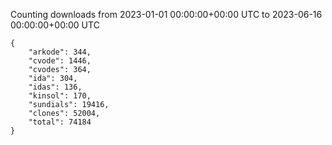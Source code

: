 
Counting downloads from 2023-01-01 00:00:00+00:00 UTC to 2023-06-16 00:00:00+00:00 UTC

```
{
    "arkode": 344,
    "cvode": 1446,
    "cvodes": 364,
    "ida": 304,
    "idas": 136,
    "kinsol": 170,
    "sundials": 19416,
    "clones": 52004,
    "total": 74184
}
```
